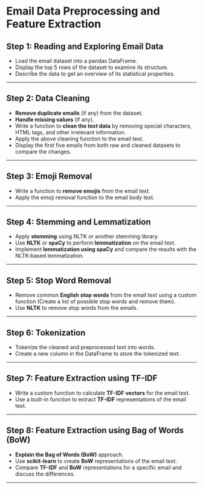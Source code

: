 # Email Data Preprocessing and Feature Extraction

## Step 1: Reading and Exploring Email Data  
- Load the email dataset into a pandas DataFrame.  
- Display the top 5 rows of the dataset to examine its structure.  
- Describe the data to get an overview of its statistical properties.

---

## Step 2: Data Cleaning  
- **Remove duplicate emails** (if any) from the dataset.  
- **Handle missing values** (if any).  
- Write a function to **clean the text data** by removing special characters, HTML tags, and other irrelevant information.  
- Apply the above cleaning function to the email text.  
- Display the first five emails from both raw and cleaned datasets to compare the changes.

---

## Step 3: Emoji Removal  
- Write a function to **remove emojis** from the email text.  
- Apply the emoji removal function to the email body text.

---

## Step 4: Stemming and Lemmatization  
- Apply **stemming** using NLTK or another stemming library.  
- Use **NLTK** or **spaCy** to perform **lemmatization** on the email text.  
- Implement **lemmatization using spaCy** and compare the results with the NLTK-based lemmatization.

---

## Step 5: Stop Word Removal  
- Remove common **English stop words** from the email text using a custom function (Create a list of possible stop words and remove them).  
- Use **NLTK** to remove stop words from the emails.

---

## Step 6: Tokenization  
- Tokenize the cleaned and preprocessed text into words.  
- Create a new column in the DataFrame to store the tokenized text.

---

## Step 7: Feature Extraction using TF-IDF  
- Write a custom function to calculate **TF-IDF vectors** for the email text.  
- Use a built-in function to extract **TF-IDF** representations of the email text.

---

## Step 8: Feature Extraction using Bag of Words (BoW)  
- **Explain the Bag of Words (BoW)** approach.  
- Use **scikit-learn** to create **BoW** representations of the email text.  
- Compare **TF-IDF** and **BoW** representations for a specific email and discuss the differences.

---
